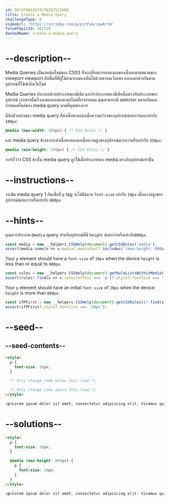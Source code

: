 ```yaml
---
id: 587d78b0367417b2b2512b08
title: Create a Media Query
challengeType: 0
videoUrl: 'https://scrimba.com/p/pzrPu4/cqwKrtm'
forumTopicId: 301139
dashedName: create-a-media-query
---
```


# --description--

Media Queries เป็นเทคนิคใหม่ของ CSS3 ที่จะเปลี่ยนการแสดงผลของเนื้อหาตามขนาดของ viewport 
viewport คือพื้นที่ที่ผู้ใช้สามารถมองเห็นได้ด้วยตาบนเว็บเพจ และแตกต่างกันตามอุปกรณ์ที่ใช้เข้าถึงเว็บไซต์

Media Queries ประกอบด้วยประเภทของมีเดีย และถ้าประเภทของมีเดียนั้นตรงกับประเภทของอุปกรณ์ เอกสารนั้นก็จะแสดงออกมาตามสไตล์ที่เรากำหนด
คุณสามารถมี selector หลายอันและกำหนดสไตล์ของ media query ตามที่คุณต้องการ

นี่คือตัวอย่างของ media query ที่ส่งเนื้อหาออมาเมื่อความกว้างของอุปกรณ์น้อยกว่าและเท่ากับ `100px`:

```css
@media (max-width: 100px) { /* CSS Rules */ }
```

และ media query ข้างล่างจะส่งเนื้อหาออกมาเมื่อความสูงของอุปกรณ์มากกว่าหรือเท่ากับ `350px`:

```css
@media (min-height: 350px) { /* CSS Rules */ }
```

จงจำไว้ว่า CSS ข้างใน media query ถูกใช้เมื่อประเภทของ media ตรงกับอุปกรณ์เท่านั้น

# --instructions--

จงเพิ่ม media query 1 อันเพื่อที่ `p` tag จะได้มีขนาด `font-size` เท่ากับ `10px` เมื่อความสูงของอุปกรณ์น้อยกว่าหรือเท่ากับ `800px`

# --hints--

คุณควรประกาศ `@media` query สำหรับอุปกรณ์ที่มี `height` น้อยกว่าหรือเท่ากับ`800px`.

```js
const media = new __helpers.CSSHelp(document).getCSSRules('media');
assert(media.some(x => x.media?.mediaText?.includes('(max-height: 800px)')));
```

Your `p` element should have a `font-size` of `10px` when the device `height` is less than or equal to `800px`.

```js
const rules = new __helpers.CSSHelp(document).getRuleListsWithinMedia('(max-height: 800px)');
assert(rules?.find(x => x.selectorText === 'p')?.style?.fontSize === "10px");
```

Your `p` element should have an initial `font-size` of `20px` when the device `height` is more than `800px`.

```js
const ifPFirst = new __helpers.CSSHelp(document).getCSSRules()?.find(x => x?.selectorText === 'p' || x?.media);
assert(ifPFirst?.style?.fontSize === '20px');
```

# --seed--

## --seed-contents--

```html
<style>
  p {
    font-size: 20px;
  }

  /* Only change code below this line */

  /* Only change code above this line */
</style>

<p>Lorem ipsum dolor sit amet, consectetur adipiscing elit. Vivamus quis tempus massa. Aenean erat nisl, gravida vel vestibulum cursus, interdum sit amet lectus. Sed sit amet quam nibh. Suspendisse quis tincidunt nulla. In hac habitasse platea dictumst. Ut sit amet pretium nisl. Vivamus vel mi sem. Aenean sit amet consectetur sem. Suspendisse pretium, purus et gravida consequat, nunc ligula ultricies diam, at aliquet velit libero a dui.</p>
```

# --solutions--

```html
<style>
  p {
    font-size: 20px;
  }

  @media (max-height: 800px) {
    p {
      font-size: 10px;
    }
  }
</style>

<p>Lorem ipsum dolor sit amet, consectetur adipiscing elit. Vivamus quis tempus massa. Aenean erat nisl, gravida vel vestibulum cursus, interdum sit amet lectus. Sed sit amet quam nibh. Suspendisse quis tincidunt nulla. In hac habitasse platea dictumst. Ut sit amet pretium nisl. Vivamus vel mi sem. Aenean sit amet consectetur sem. Suspendisse pretium, purus et gravida consequat, nunc ligula ultricies diam, at aliquet velit libero a dui.</p>
```
